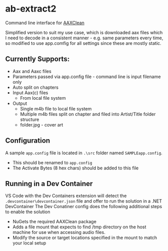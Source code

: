 # ab-extract2
Command line interface for [AAXClean](https://github.com/Mbucari/AAXClean)

Simplified version to suit my use case, which is downloaded aax files which I need to decode in a consistent manner - e.g. same parameters every time, so modified to use app.comfig for all settings since these are mostly static.



## Currently Supports:
- Aax and Aaxc files
- Parameters passed via app.config file - command line is input filename only
- Auto split on chapters
- Input Aax(c) files
  - From local file system
- Output
  - Single m4b file to local file system
  - Multiple m4b files split on chapter and filed into Artist/Title folder structure
  - folder.jpg - cover art

## Configuration
A sample `app.config` file is located in `.\src` folder named `SAMPLEapp.config`. 
- This should be renamed to `app.config`
- The Activate Bytes (8 hex chars) should be added to this file     

## Running in a Dev Container
VS Code with the Dev Containers extension will detect the `.devcontainer\devcontainer.json` file and offer to run the solution in a .NET DevContainer
The Dev Conatiner config does the following additional steps to enable the solution 
- NuGets the required AAXClean package 
- Adds a file mount that expects to find <home>/tmp directory on the host machine for use when accessing audio files.
- Modify the source or target locations specified in the mount to match your local setup     
